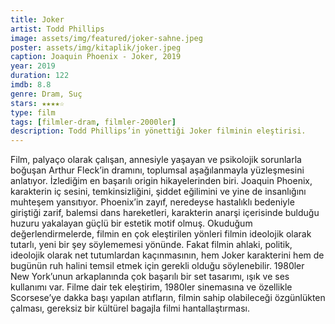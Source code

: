 ```yaml
---
title: Joker
artist: Todd Phillips
image: assets/img/featured/joker-sahne.jpeg
poster: assets/img/kitaplik/joker.jpeg
caption: Joaquin Phoenix - Joker, 2019
year: 2019
duration: 122
imdb: 8.8
genre: Dram, Suç
stars: ★★★★☆
type: film
tags: [filmler-dram, filmler-2000ler]
description: Todd Phillips’in yönettiği Joker filminin eleştirisi.
--- 
```


Film, palyaço olarak çalışan, annesiyle yaşayan ve psikolojik sorunlarla boğuşan Arthur Fleck’in dramını, toplumsal aşağılanmayla yüzleşmesini anlatıyor. İzlediğim en başarılı origin hikayelerinden biri. Joaquin Phoenix, karakterin iç sesini, temkinsizliğini, şiddet eğilimini ve yine de insanlığını muhteşem yansıtıyor. Phoenix’in zayıf, neredeyse hastalıklı bedeniyle giriştiği zarif, balemsi dans hareketleri, karakterin anarşi içerisinde bulduğu huzuru yakalayan güçlü bir estetik motif olmuş. Okuduğum değerlendirmelerde, filmin en çok eleştirilen yönleri filmin ideolojik olarak tutarlı, yeni bir şey söylememesi yönünde. Fakat filmin ahlaki, politik, ideolojik olarak net tutumlardan kaçınmasının, hem Joker karakterini hem de bugünün ruh halini temsil etmek için gerekli olduğu söylenebilir. 1980ler New York’unun arkaplanında çok başarılı bir set tasarımı, ışık ve ses kullanımı var. Filme dair tek eleştirim, 1980ler sinemasına ve özellikle Scorsese’ye dakka başı yapılan atıfların, filmin sahip olabileceği özgünlükten çalması, gereksiz bir kültürel bagajla filmi hantallaştırması. 